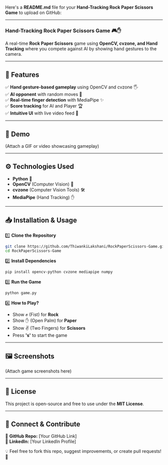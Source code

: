 Here's a **README.md** file for your **Hand-Tracking Rock Paper Scissors Game** to upload on GitHub:  

---

### **Hand-Tracking Rock Paper Scissors Game 🎮✋**  
A real-time **Rock Paper Scissors** game using **OpenCV, cvzone, and Hand Tracking** where you compete against AI by showing hand gestures to the camera.  

---

## **📌 Features**  
✅ **Hand gesture-based gameplay** using OpenCV and cvzone 🖐️  
✅ **AI opponent** with random moves 🤖  
✅ **Real-time finger detection** with MediaPipe ✨  
✅ **Score tracking** for AI and Player 🏆  
✅ **Intuitive UI** with live video feed 🎥  

---

## **🚀 Demo**  
(Attach a GIF or video showcasing gameplay)  

---

## **⚙️ Technologies Used**  
- **Python** 🐍  
- **OpenCV** (Computer Vision) 👀  
- **cvzone** (Computer Vision Tools) 🛠️  
- **MediaPipe** (Hand Tracking) ✋  

---

## **📥 Installation & Usage**  

1️⃣ **Clone the Repository**  
```bash
git clone https://github.com/ThiwankiLakshani/RockPaperScissors-Game.git
cd RockPaperScissors-Game
```  

2️⃣ **Install Dependencies**  
```bash
pip install opencv-python cvzone mediapipe numpy
```  

3️⃣ **Run the Game**  
```bash
python game.py
```  

4️⃣ **How to Play?**  
- Show ✊ (Fist) for **Rock**  
- Show ✋ (Open Palm) for **Paper**  
- Show ✌️ (Two Fingers) for **Scissors**  
- Press **'s'** to start the game  

---

## **🖼️ Screenshots**  
(Attach game screenshots here)  

---

## **📜 License**  
This project is open-source and free to use under the **MIT License**.  

---

## **🔗 Connect & Contribute**  
📌 **GitHub Repo:** [Your GitHub Link]  
📌 **LinkedIn:** [Your LinkedIn Profile]  

💡 Feel free to fork this repo, suggest improvements, or create pull requests! 🚀  
